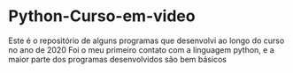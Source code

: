 # Python-Curso-em-video
Este é o repositório de alguns programas que desenvolvi ao longo do curso no ano de 2020
Foi o meu primeiro contato com a linguagem python, e a maior parte dos programas desenvolvidos são bem básicos
